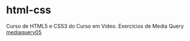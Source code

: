 # html-css
 Curso de HTML5 e CSS3 do Curso em Video.
Exercícios de Media Query <a href="jean-v1nicius.github.io/html-css/exercicios/ex026/mq05.html">mediaquery05</a>
